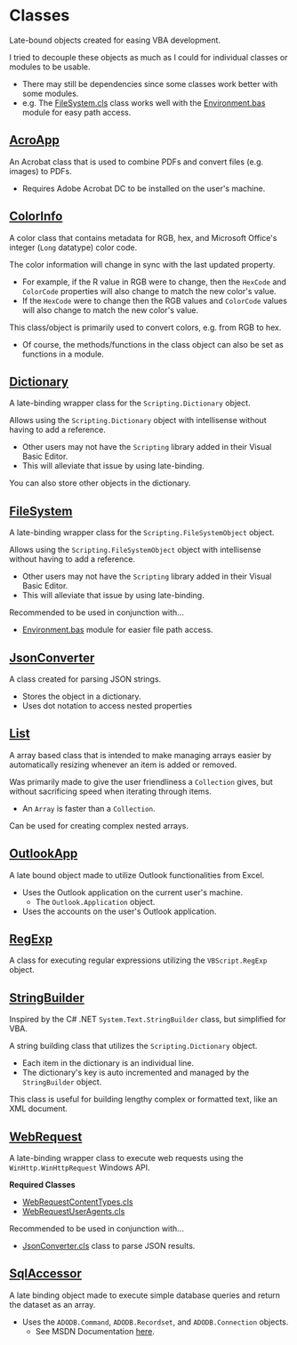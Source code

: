 # Classes

Late-bound objects created for easing VBA development.

I tried to decouple these objects as much as I could for individual classes or modules to be usable.
- There may still be dependencies since some classes work better with some modules.
- e.g. The [FileSystem.cls](/VBXL/Classes/FileSystem/FileSystem.cls) class works well with the [Environment.bas](/VBXL/Modules/Environment/Environment.bas) module for easy path access.


## [AcroApp](/VBXL/Classes/AcroApp/)

An Acrobat class that is used to combine PDFs and convert files (e.g. images) to PDFs.

- Requires Adobe Acrobat DC to be installed on the user's machine.


## [ColorInfo](/VBXL/Classes/ColorInfo/)

A color class that contains metadata for RGB, hex, and Microsoft Office's integer (`Long` datatype) color code.

The color information will change in sync with the last updated property.
- For example, if the R value in RGB were to change, then the `HexCode` and `ColorCode` properties will also change to match the new color's value.
- If the `HexCode` were to change then the RGB values and `ColorCode` values will also change to match the new color's value.

This class/object is primarily used to convert colors, e.g. from RGB to hex.
- Of course, the methods/functions in the class object can also be set as functions in a module.


## [Dictionary](/VBXL/Classes/Dictionary/)

A late-binding wrapper class for the `Scripting.Dictionary` object.

Allows using the `Scripting.Dictionary` object with intellisense without having to add a reference.
- Other users may not have the `Scripting` library added in their Visual Basic Editor. 
- This will alleviate that issue by using late-binding.

You can also store other objects in the dictionary.


## [FileSystem](/VBXL/Classes/FileSystem/)

A late-binding wrapper class for the `Scripting.FileSystemObject` object.

Allows using the `Scripting.FileSystemObject` object with intellisense without having to add a reference.
- Other users may not have the `Scripting` library added in their Visual Basic Editor. 
- This will alleviate that issue by using late-binding.

Recommended to be used in conjunction with...
- [Environment.bas](/VBXL/Modules/Environment/Environment.bas) module for easier file path access.


## [JsonConverter](/VBXL/Classes/JsonConverter/)

A class created for parsing JSON strings. 
- Stores the object in a dictionary.
- Uses dot notation to access nested properties


## [List](/VBXL/Classes/List/)

A array based class that is intended to make managing arrays easier by automatically resizing whenever an item is added or removed.

Was primarily made to give the user friendliness a `Collection` gives, but without sacrificing speed when iterating through items.
- An `Array` is faster than a `Collection`.

Can be used for creating complex nested arrays.


## [OutlookApp](/VBXL/Classes/OutlookApp/)

A late bound object made to utilize Outlook functionalities from Excel.
- Uses the Outlook application on the current user's machine.
    - The `Outlook.Application` object.
- Uses the accounts on the user's Outlook application.


## [RegExp](/VBXL/Classes/RegExp/)

A class for executing regular expressions utilizing the `VBScript.RegExp` object.


## [StringBuilder](/VBXL/Classes/StringBuilder/)

Inspired by the C# .NET `System.Text.StringBuilder` class, but simplified for VBA.

A string building class that utilizes the `Scripting.Dictionary` object.
- Each item in the dictionary is an individual line.
- The dictionary's key is auto incremented and managed by the `StringBuilder` object.

This class is useful for building lengthy complex or formatted text, like an XML document.


## [WebRequest](/VBXL/Classes/WebRequest/)

A late-binding wrapper class to execute web requests using the `WinHttp.WinHttpRequest` Windows API.

**Required Classes**
- [WebRequestContentTypes.cls](/VBXL/Classes/WebRequest/WebRequestContentTypes.cls)
- [WebRequestUserAgents.cls](/VBXL/Classes/WebRequest/WebRequestUserAgents.cls)

Recommended to be used in conjunction with...
- [JsonConverter.cls](/VBXL/Classes/JsonConverter/JsonConverter.cls) class to parse JSON results.


## [SqlAccessor](/VBXL/Classes/SqlAccessor/)

A late binding object made to execute simple database queries and return the dataset as an array.
- Uses the `ADODB.Command`, `ADODB.Recordset`, and `ADODB.Connection` objects.
    - See MSDN Documentation [here](https://docs.microsoft.com/en-us/sql/ado/guide/data/creating-and-executing-a-simple-command?view=sql-server-ver15).
